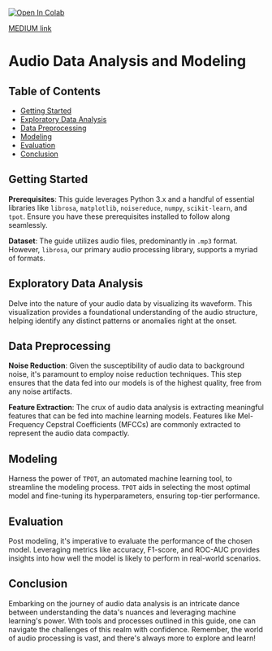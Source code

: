 [![Open In Colab](https://colab.research.google.com/assets/colab-badge.svg)](https://colab.research.google.com/github/Praneeth-18/DataMining5/blob/main/Audio%20dataset/Audio_dataset.ipynb)

[MEDIUM link](https://medium.com/@saipraneethk181200/exploratory-data-analysis-and-modeling-for-audio-data-06511528ebbc)

# Audio Data Analysis and Modeling

## Table of Contents

- [Getting Started](#-getting-started)
- [Exploratory Data Analysis](#-exploratory-data-analysis)
- [Data Preprocessing](#-data-preprocessing)
- [Modeling](#-modeling)
- [Evaluation](#-evaluation)
- [Conclusion](#-conclusion)

## Getting Started

**Prerequisites**: 
This guide leverages Python 3.x and a handful of essential libraries like `librosa`, `matplotlib`, `noisereduce`, `numpy`, `scikit-learn`, and `tpot`. Ensure you have these prerequisites installed to follow along seamlessly.

**Dataset**:
The guide utilizes audio files, predominantly in `.mp3` format. However, `librosa`, our primary audio processing library, supports a myriad of formats.

## Exploratory Data Analysis

Delve into the nature of your audio data by visualizing its waveform. This visualization provides a foundational understanding of the audio structure, helping identify any distinct patterns or anomalies right at the onset.

## Data Preprocessing

**Noise Reduction**:
Given the susceptibility of audio data to background noise, it's paramount to employ noise reduction techniques. This step ensures that the data fed into our models is of the highest quality, free from any noise artifacts.

**Feature Extraction**:
The crux of audio data analysis is extracting meaningful features that can be fed into machine learning models. Features like Mel-Frequency Cepstral Coefficients (MFCCs) are commonly extracted to represent the audio data compactly.

## Modeling

Harness the power of `TPOT`, an automated machine learning tool, to streamline the modeling process. `TPOT` aids in selecting the most optimal model and fine-tuning its hyperparameters, ensuring top-tier performance.

## Evaluation

Post modeling, it's imperative to evaluate the performance of the chosen model. Leveraging metrics like accuracy, F1-score, and ROC-AUC provides insights into how well the model is likely to perform in real-world scenarios.

## Conclusion

Embarking on the journey of audio data analysis is an intricate dance between understanding the data's nuances and leveraging machine learning's power. With tools and processes outlined in this guide, one can navigate the challenges of this realm with confidence. Remember, the world of audio processing is vast, and there's always more to explore and learn!

